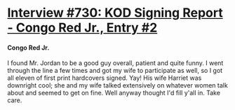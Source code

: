 # [Interview #730: KOD Signing Report - Congo Red Jr., Entry #2](https://www.theoryland.com/intvmain.php?i=730#2)

#### Congo Red Jr.

I found Mr. Jordan to be a good guy overall, patient and quite funny. I went through the line a few times and got my wife to participate as well, so I got all eleven of first print hardcovers signed. Yay! His wife Harriet was downright cool; she and my wife talked extensively on whatever women talk about and seemed to get on fine. Well anyway thought I'd fill y'all in. Take care.

